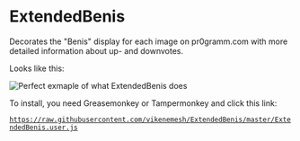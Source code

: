 # ExtendedBenis

Decorates the "Benis" display for each image on pr0gramm.com with more detailed information about up- and downvotes.

Looks like this:

![Perfect exmaple of what ExtendedBenis does](https://i.imgur.com/LVoYyVi.png)

To install, you need Greasemonkey or Tampermonkey and click this link:

[`https://raw.githubusercontent.com/vikenemesh/ExtendedBenis/master/ExtendedBenis.user.js`](https://raw.githubusercontent.com/vikenemesh/ExtendedBenis/master/ExtendedBenis.user.js)
